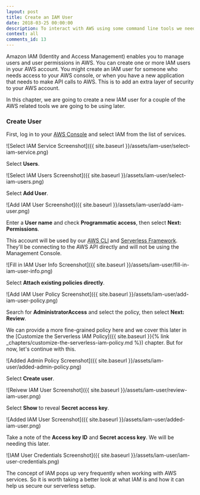 ```yaml
---
layout: post
title: Create an IAM User
date: 2018-03-25 00:00:00
description: To interact with AWS using some command line tools we need to create an IAM user through the AWS console.
context: all
comments_id: 13
---
```


Amazon IAM (Identity and Access Management) enables you to manage users and user permissions in AWS. You can create one or more IAM users in your AWS account. You might create an IAM user for someone who needs access to your AWS console, or when you have a new application that needs to make API calls to AWS. This is to add an extra layer of security to your AWS account.

In this chapter, we are going to create a new IAM user for a couple of the AWS related tools we are going to be using later.

### Create User

First, log in to your [AWS Console](https://console.aws.amazon.com) and select IAM from the list of services.

![Select IAM Service Screenshot]({{ site.baseurl }}/assets/iam-user/select-iam-service.png)

Select **Users**.

![Select IAM Users Screenshot]({{ site.baseurl }}/assets/iam-user/select-iam-users.png)

Select **Add User**.

![Add IAM User Screenshot]({{ site.baseurl }}/assets/iam-user/add-iam-user.png)

Enter a **User name** and check **Programmatic access**, then select **Next: Permissions**.

This account will be used by our [AWS CLI](https://aws.amazon.com/cli/) and [Serverless Framework](https://serverless.com). They'll be connecting to the AWS API directly and will not be using the Management Console.

![Fill in IAM User Info Screenshot]({{ site.baseurl }}/assets/iam-user/fill-in-iam-user-info.png)

Select **Attach existing policies directly**.

![Add IAM User Policy Screenshot]({{ site.baseurl }}/assets/iam-user/add-iam-user-policy.png)

Search for **AdministratorAccess** and select the policy, then select **Next: Review**.

We can provide a more fine-grained policy here and we cover this later in the [Customize the Serverless IAM Policy]({{ site.baseurl }}{% link _chapters/customize-the-serverless-iam-policy.md %}) chapter. But for now, let's continue with this.

![Added Admin Policy Screenshot]({{ site.baseurl }}/assets/iam-user/added-admin-policy.png)

Select **Create user**.

![Reivew IAM User Screenshot]({{ site.baseurl }}/assets/iam-user/review-iam-user.png)

Select **Show** to reveal **Secret access key**.

![Added IAM User Screenshot]({{ site.baseurl }}/assets/iam-user/added-iam-user.png)

Take a note of the **Access key ID** and **Secret access key**. We will be needing this later.

![IAM User Credentials Screenshot]({{ site.baseurl }}/assets/iam-user/iam-user-credentials.png)

The concept of IAM pops up very frequently when working with AWS services. So it is worth taking a better look at what IAM is and how it can help us secure our serverless setup.
